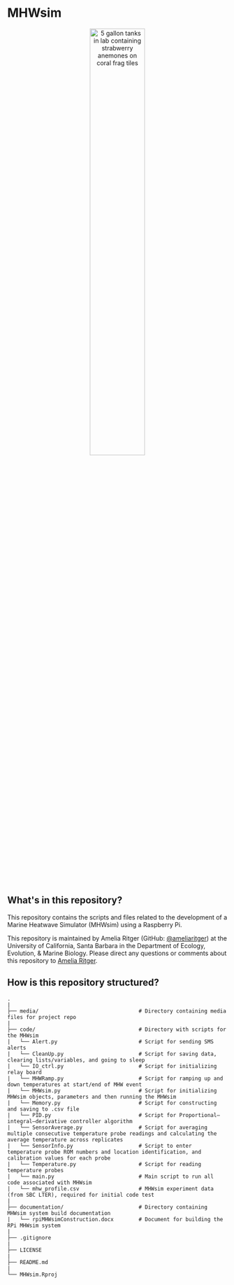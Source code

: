 # MHWsim 

<p align="center"><img src="/media/mhw_tanks.png" alt="5 gallon tanks in lab containing strabwerry anemones on coral frag tiles" width="50%"/></p>

## What's in this repository?
This repository contains the scripts and files related to the development of a Marine Heatwave Simulator (MHWsim) using a Raspberry Pi.

This repository is maintained by Amelia Ritger (GitHub: [@ameliaritger](https://github.com/ameliaritger)) at the University of California, Santa Barbara in the Department of Ecology, Evolution, & Marine Biology. Please direct any questions or comments about this repository to [Amelia Ritger](mailto:aritger@ucsb.edu).

## How is this repository structured?
```
.
|
├── media/                                # Directory containing media files for project repo
|
├── code/                                 # Directory with scripts for the MHWsim
|   └── Alert.py                          # Script for sending SMS alerts
|   └── CleanUp.py                        # Script for saving data, clearing lists/variables, and going to sleep
|   └── IO_ctrl.py                        # Script for initializing relay board
|   └── MHWRamp.py                        # Script for ramping up and down temperatures at start/end of MHW event
|   └── MHWsim.py                         # Script for initializing MHWsim objects, parameters and then running the MHWsim 
|   └── Memory.py                         # Script for constructing and saving to .csv file
|   └── PID.py                            # Script for Proportional–integral–derivative controller algorithm
|   └── SensorAverage.py                  # Script for averaging multiple consecutive temperature probe readings and calculating the average temperature across replicates
|   └── SensorInfo.py                     # Script to enter temperature probe ROM numbers and location identification, and calibration values for each probe
|   └── Temperature.py                    # Script for reading temperature probes
|   └── main.py                           # Main script to run all code associated with MHWsim
|   └── mhw_profile.csv                   # MHWsim experiment data (from SBC LTER), required for initial code test
|
├── documentation/                        # Directory containing MHWsim system build documentation
|   └── rpiMHWsimConstruction.docx        # Document for building the RPi MHWsim system
|
├── .gitignore
|
├── LICENSE
|
├── README.md
|
└── MHWsim.Rproj
```
